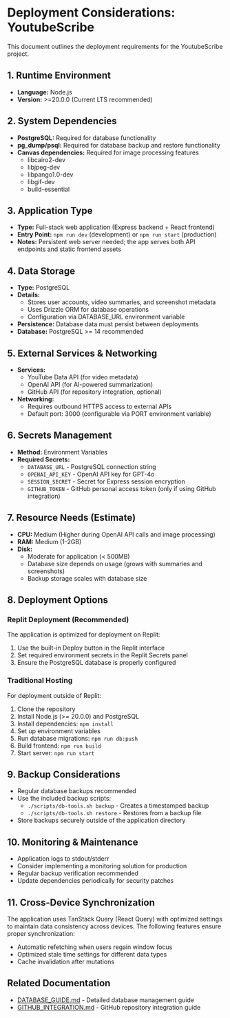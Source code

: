 # Deployment Considerations: YoutubeScribe

This document outlines the deployment requirements for the YoutubeScribe project.

## 1. Runtime Environment
* **Language:** Node.js
* **Version:** >=20.0.0 (Current LTS recommended)

## 2. System Dependencies
* **PostgreSQL:** Required for database functionality
* **pg_dump/psql:** Required for database backup and restore functionality
* **Canvas dependencies:** Required for image processing features
  * libcairo2-dev
  * libjpeg-dev
  * libpango1.0-dev
  * libgif-dev
  * build-essential

## 3. Application Type
* **Type:** Full-stack web application (Express backend + React frontend)
* **Entry Point:** `npm run dev` (development) or `npm run start` (production)
* **Notes:** Persistent web server needed; the app serves both API endpoints and static frontend assets

## 4. Data Storage
* **Type:** PostgreSQL
* **Details:** 
  * Stores user accounts, video summaries, and screenshot metadata
  * Uses Drizzle ORM for database operations
  * Configuration via DATABASE_URL environment variable
* **Persistence:** Database data must persist between deployments
* **Database:** PostgreSQL >= 14 recommended

## 5. External Services & Networking
* **Services:**
  * YouTube Data API (for video metadata)
  * OpenAI API (for AI-powered summarization)
  * GitHub API (for repository integration, optional)
* **Networking:** 
  * Requires outbound HTTPS access to external APIs
  * Default port: 3000 (configurable via PORT environment variable)

## 6. Secrets Management
* **Method:** Environment Variables
* **Required Secrets:**
  * `DATABASE_URL` - PostgreSQL connection string
  * `OPENAI_API_KEY` - OpenAI API key for GPT-4o
  * `SESSION_SECRET` - Secret for Express session encryption
  * `GITHUB_TOKEN` - GitHub personal access token (only if using GitHub integration)

## 7. Resource Needs (Estimate)
* **CPU:** Medium (Higher during OpenAI API calls and image processing)
* **RAM:** Medium (1-2GB)
* **Disk:** 
  * Moderate for application (< 500MB)
  * Database size depends on usage (grows with summaries and screenshots)
  * Backup storage scales with database size

## 8. Deployment Options

### Replit Deployment (Recommended)
The application is optimized for deployment on Replit:
1. Use the built-in Deploy button in the Replit interface
2. Set required environment secrets in the Replit Secrets panel
3. Ensure the PostgreSQL database is properly configured

### Traditional Hosting
For deployment outside of Replit:
1. Clone the repository
2. Install Node.js (>= 20.0.0) and PostgreSQL
3. Install dependencies: `npm install`
4. Set up environment variables
5. Run database migrations: `npm run db:push`
6. Build frontend: `npm run build`
7. Start server: `npm run start`

## 9. Backup Considerations
* Regular database backups recommended
* Use the included backup scripts:
  * `./scripts/db-tools.sh backup` - Creates a timestamped backup
  * `./scripts/db-tools.sh restore` - Restores from a backup file
* Store backups securely outside of the application directory

## 10. Monitoring & Maintenance
* Application logs to stdout/stderr
* Consider implementing a monitoring solution for production
* Regular backup verification recommended
* Update dependencies periodically for security patches

## 11. Cross-Device Synchronization
The application uses TanStack Query (React Query) with optimized settings to maintain data consistency across devices. The following features ensure proper synchronization:
* Automatic refetching when users regain window focus
* Optimized stale time settings for different data types
* Cache invalidation after mutations

## Related Documentation
* [DATABASE_GUIDE.md](./DATABASE_GUIDE.md) - Detailed database management guide
* [GITHUB_INTEGRATION.md](./GITHUB_INTEGRATION.md) - GitHub repository integration guide